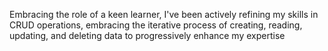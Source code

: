 Embracing the role of a keen learner, I've been actively refining my skills in CRUD operations, embracing the iterative process of creating, reading, updating, and deleting data to progressively enhance my expertise
